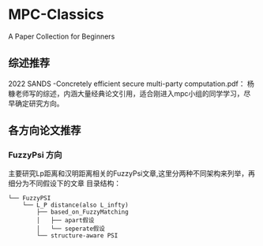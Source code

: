 # MPC-Classics
 A Paper Collection for Beginners

## 综述推荐
2022 SANDS -Concretely efficient secure multi-party computation.pdf： 杨糠老师写的综述，内涵大量经典论文引用，适合刚进入mpc小组的同学学习，尽早确定研究方向。

## 各方向论文推荐

### FuzzyPsi 方向
主要研究Lp距离和汉明距离相关的FuzzyPsi文章,这里分两种不同架构来列举，再细分为不同假设下的文章
目录结构：
```
└── FuzzyPSI
    └── L_P distance(also L_infty)
        ├── based_on_FuzzyMatching
        │   ├── apart假设
        │   └── seperate假设
        └── structure-aware PSI
```
